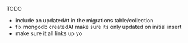 TODO
- include an updatedAt in the migrations table/collection
- fix mongodb createdAt make sure its only updated on initial insert
- make sure it all links up yo
